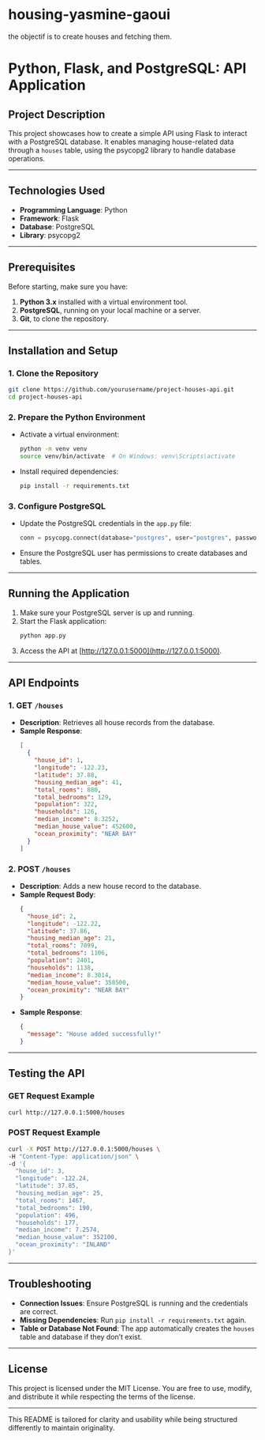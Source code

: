 # housing-yasmine-gaoui
the objectif is to create houses and fetching them.


# Python, Flask, and PostgreSQL: API Application  

## **Project Description**  

This project showcases how to create a simple API using Flask to interact with a PostgreSQL database. It enables managing house-related data through a `houses` table, using the psycopg2 library to handle database operations.  

---

## **Technologies Used**  

- **Programming Language**: Python  
- **Framework**: Flask  
- **Database**: PostgreSQL  
- **Library**: psycopg2  

---

## **Prerequisites**  

Before starting, make sure you have:  

1. **Python 3.x** installed with a virtual environment tool.  
2. **PostgreSQL**, running on your local machine or a server.  
3. **Git**, to clone the repository.  

---

## **Installation and Setup**  

### **1. Clone the Repository**  

```bash  
git clone https://github.com/yourusername/project-houses-api.git  
cd project-houses-api  
```  

### **2. Prepare the Python Environment**  

- Activate a virtual environment:  
  ```bash  
  python -m venv venv  
  source venv/bin/activate  # On Windows: venv\Scripts\activate  
  ```  

- Install required dependencies:  
  ```bash  
  pip install -r requirements.txt  
  ```  

### **3. Configure PostgreSQL**  

- Update the PostgreSQL credentials in the `app.py` file:  
  ```python  
  conn = psycopg.connect(database="postgres", user="postgres", password="your_password", host="127.0.0.1", port="5432")  
  ```  

- Ensure the PostgreSQL user has permissions to create databases and tables.  

---

## **Running the Application**  

1. Make sure your PostgreSQL server is up and running.  
2. Start the Flask application:  
   ```bash  
   python app.py  
   ```  
3. Access the API at [http://127.0.0.1:5000](http://127.0.0.1:5000).  

---

## **API Endpoints**  

### **1. GET `/houses`**  

- **Description**: Retrieves all house records from the database.  
- **Sample Response**:  
  ```json  
  [  
    {  
      "house_id": 1,  
      "longitude": -122.23,  
      "latitude": 37.88,  
      "housing_median_age": 41,  
      "total_rooms": 880,  
      "total_bedrooms": 129,  
      "population": 322,  
      "households": 126,  
      "median_income": 8.3252,  
      "median_house_value": 452600,  
      "ocean_proximity": "NEAR BAY"  
    }  
  ]  
  ```  

### **2. POST `/houses`**  

- **Description**: Adds a new house record to the database.  
- **Sample Request Body**:  
  ```json  
  {  
    "house_id": 2,  
    "longitude": -122.22,  
    "latitude": 37.86,  
    "housing_median_age": 21,  
    "total_rooms": 7099,  
    "total_bedrooms": 1106,  
    "population": 2401,  
    "households": 1138,  
    "median_income": 8.3014,  
    "median_house_value": 358500,  
    "ocean_proximity": "NEAR BAY"  
  }  
  ```  
- **Sample Response**:  
  ```json  
  {  
    "message": "House added successfully!"  
  }  
  ```  

---

## **Testing the API**  

### **GET Request Example**  

```bash  
curl http://127.0.0.1:5000/houses  
```  

### **POST Request Example**  

```bash  
curl -X POST http://127.0.0.1:5000/houses \  
-H "Content-Type: application/json" \  
-d '{  
  "house_id": 3,  
  "longitude": -122.24,  
  "latitude": 37.85,  
  "housing_median_age": 25,  
  "total_rooms": 1467,  
  "total_bedrooms": 190,  
  "population": 496,  
  "households": 177,  
  "median_income": 7.2574,  
  "median_house_value": 352100,  
  "ocean_proximity": "INLAND"  
}'  
```  

---

## **Troubleshooting**  

- **Connection Issues**: Ensure PostgreSQL is running and the credentials are correct.  
- **Missing Dependencies**: Run `pip install -r requirements.txt` again.  
- **Table or Database Not Found**: The app automatically creates the `houses` table and database if they don’t exist.  

---

## **License**  

This project is licensed under the MIT License. You are free to use, modify, and distribute it while respecting the terms of the license.  

---  

This README is tailored for clarity and usability while being structured differently to maintain originality.
